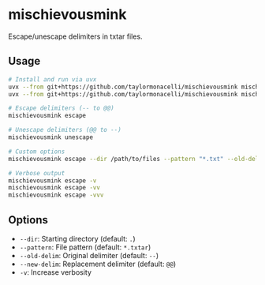 # mischievousmink

Escape/unescape delimiters in txtar files.

## Usage

```bash
# Install and run via uvx
uvx --from git+https://github.com/taylormonacelli/mischievousmink mischievousmink escape
uvx --from git+https://github.com/taylormonacelli/mischievousmink mischievousmink unescape

# Escape delimiters (-- to @@)
mischievousmink escape

# Unescape delimiters (@@ to --)
mischievousmink unescape

# Custom options
mischievousmink escape --dir /path/to/files --pattern "*.txt" --old-delim "--" --new-delim "@@"

# Verbose output
mischievousmink escape -v
mischievousmink escape -vv
mischievousmink escape -vvv
```

## Options

- `--dir`: Starting directory (default: `.`)
- `--pattern`: File pattern (default: `*.txtar`)
- `--old-delim`: Original delimiter (default: `--`)
- `--new-delim`: Replacement delimiter (default: `@@`)
- `-v`: Increase verbosity
